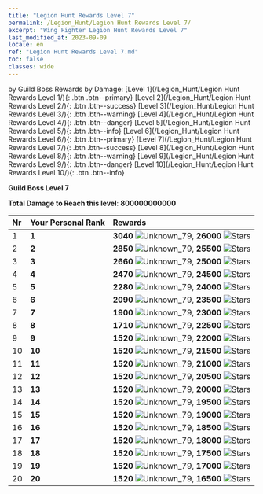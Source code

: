 ```yaml
---
title: "Legion Hunt Rewards Level 7"
permalink: /Legion_Hunt/Legion Hunt Rewards Level 7/
excerpt: "Wing Fighter Legion Hunt Rewards Level 7"
last_modified_at: 2023-09-09
locale: en
ref: "Legion Hunt Rewards Level 7.md"
toc: false
classes: wide
---
```


  by Guild Boss Rewards by Damage:   [Level 1](/Legion_Hunt/Legion Hunt Rewards Level 1/){: .btn .btn--primary}   [Level 2](/Legion_Hunt/Legion Hunt Rewards Level 2/){: .btn .btn--success}   [Level 3](/Legion_Hunt/Legion Hunt Rewards Level 3/){: .btn .btn--warning}   [Level 4](/Legion_Hunt/Legion Hunt Rewards Level 4/){: .btn .btn--danger}   [Level 5](/Legion_Hunt/Legion Hunt Rewards Level 5/){: .btn .btn--info}   [Level 6](/Legion_Hunt/Legion Hunt Rewards Level 6/){: .btn .btn--primary}   [Level 7](/Legion_Hunt/Legion Hunt Rewards Level 7/){: .btn .btn--success}   [Level 8](/Legion_Hunt/Legion Hunt Rewards Level 8/){: .btn .btn--warning}   [Level 9](/Legion_Hunt/Legion Hunt Rewards Level 9/){: .btn .btn--danger}   [Level 10](/Legion_Hunt/Legion Hunt Rewards Level 10/){: .btn .btn--info} 



  **Guild Boss Level 7**

 **Total Damage to Reach this level**: **800000000000**

  |  Nr | Your Personal Rank | Rewards |
  |:----|:-------------------|:-------------|
 | 1 | **1** | **3040** ![Unknown_79](/images/item/jt_jd_img25_p.png),  **26000** ![Stars](/images/item/Stars_p.png) |
 | 2 | **2** | **2850** ![Unknown_79](/images/item/jt_jd_img25_p.png),  **25500** ![Stars](/images/item/Stars_p.png) |
 | 3 | **3** | **2660** ![Unknown_79](/images/item/jt_jd_img25_p.png),  **25000** ![Stars](/images/item/Stars_p.png) |
 | 4 | **4** | **2470** ![Unknown_79](/images/item/jt_jd_img25_p.png),  **24500** ![Stars](/images/item/Stars_p.png) |
 | 5 | **5** | **2280** ![Unknown_79](/images/item/jt_jd_img25_p.png),  **24000** ![Stars](/images/item/Stars_p.png) |
 | 6 | **6** | **2090** ![Unknown_79](/images/item/jt_jd_img25_p.png),  **23500** ![Stars](/images/item/Stars_p.png) |
 | 7 | **7** | **1900** ![Unknown_79](/images/item/jt_jd_img25_p.png),  **23000** ![Stars](/images/item/Stars_p.png) |
 | 8 | **8** | **1710** ![Unknown_79](/images/item/jt_jd_img25_p.png),  **22500** ![Stars](/images/item/Stars_p.png) |
 | 9 | **9** | **1520** ![Unknown_79](/images/item/jt_jd_img25_p.png),  **22000** ![Stars](/images/item/Stars_p.png) |
 | 10 | **10** | **1520** ![Unknown_79](/images/item/jt_jd_img25_p.png),  **21500** ![Stars](/images/item/Stars_p.png) |
 | 11 | **11** | **1520** ![Unknown_79](/images/item/jt_jd_img25_p.png),  **21000** ![Stars](/images/item/Stars_p.png) |
 | 12 | **12** | **1520** ![Unknown_79](/images/item/jt_jd_img25_p.png),  **20500** ![Stars](/images/item/Stars_p.png) |
 | 13 | **13** | **1520** ![Unknown_79](/images/item/jt_jd_img25_p.png),  **20000** ![Stars](/images/item/Stars_p.png) |
 | 14 | **14** | **1520** ![Unknown_79](/images/item/jt_jd_img25_p.png),  **19500** ![Stars](/images/item/Stars_p.png) |
 | 15 | **15** | **1520** ![Unknown_79](/images/item/jt_jd_img25_p.png),  **19000** ![Stars](/images/item/Stars_p.png) |
 | 16 | **16** | **1520** ![Unknown_79](/images/item/jt_jd_img25_p.png),  **18500** ![Stars](/images/item/Stars_p.png) |
 | 17 | **17** | **1520** ![Unknown_79](/images/item/jt_jd_img25_p.png),  **18000** ![Stars](/images/item/Stars_p.png) |
 | 18 | **18** | **1520** ![Unknown_79](/images/item/jt_jd_img25_p.png),  **17500** ![Stars](/images/item/Stars_p.png) |
 | 19 | **19** | **1520** ![Unknown_79](/images/item/jt_jd_img25_p.png),  **17000** ![Stars](/images/item/Stars_p.png) |
 | 20 | **20** | **1520** ![Unknown_79](/images/item/jt_jd_img25_p.png),  **16500** ![Stars](/images/item/Stars_p.png) |
